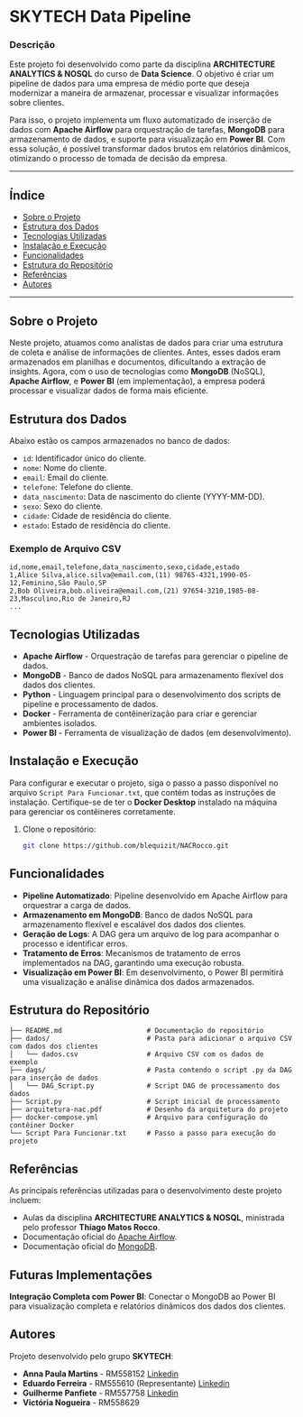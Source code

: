 # SKYTECH Data Pipeline

### Descrição
Este projeto foi desenvolvido como parte da disciplina **ARCHITECTURE ANALYTICS & NOSQL** do curso de **Data Science**. O objetivo é criar um pipeline de dados para uma empresa de médio porte que deseja modernizar a maneira de armazenar, processar e visualizar informações sobre clientes. 

Para isso, o projeto implementa um fluxo automatizado de inserção de dados com **Apache Airflow** para orquestração de tarefas, **MongoDB** para armazenamento de dados, e suporte para visualização em **Power BI**. Com essa solução, é possível transformar dados brutos em relatórios dinâmicos, otimizando o processo de tomada de decisão da empresa.

---

## Índice
- [Sobre o Projeto](#sobre-o-projeto)
- [Estrutura dos Dados](#estrutura-dos-dados)
- [Tecnologias Utilizadas](#tecnologias-utilizadas)
- [Instalação e Execução](#instalação-e-execução)
- [Funcionalidades](#funcionalidades)
- [Estrutura do Repositório](#estrutura-do-repositório)
- [Referências](#referências)
- [Autores](#autores)

---

## Sobre o Projeto
Neste projeto, atuamos como analistas de dados para criar uma estrutura de coleta e análise de informações de clientes. Antes, esses dados eram armazenados em planilhas e documentos, dificultando a extração de insights. Agora, com o uso de tecnologias como **MongoDB** (NoSQL), **Apache Airflow**, e **Power BI** (em implementação), a empresa poderá processar e visualizar dados de forma mais eficiente.

## Estrutura dos Dados
Abaixo estão os campos armazenados no banco de dados:
- `id`: Identificador único do cliente.
- `nome`: Nome do cliente.
- `email`: Email do cliente.
- `telefone`: Telefone do cliente.
- `data_nascimento`: Data de nascimento do cliente (YYYY-MM-DD).
- `sexo`: Sexo do cliente.
- `cidade`: Cidade de residência do cliente.
- `estado`: Estado de residência do cliente.

### Exemplo de Arquivo CSV
```csv
id,nome,email,telefone,data_nascimento,sexo,cidade,estado
1,Alice Silva,alice.silva@email.com,(11) 98765-4321,1990-05-12,Feminino,São Paulo,SP
2,Bob Oliveira,bob.oliveira@email.com,(21) 97654-3210,1985-08-23,Masculino,Rio de Janeiro,RJ
...
```

## Tecnologias Utilizadas
- **Apache Airflow** - Orquestração de tarefas para gerenciar o pipeline de dados.
- **MongoDB** - Banco de dados NoSQL para armazenamento flexível dos dados dos clientes.
- **Python** - Linguagem principal para o desenvolvimento dos scripts de pipeline e processamento de dados.
- **Docker** - Ferramenta de contêinerização para criar e gerenciar ambientes isolados.
- **Power BI** - Ferramenta de visualização de dados (em desenvolvimento).

## Instalação e Execução
Para configurar e executar o projeto, siga o passo a passo disponível no arquivo `Script Para Funcionar.txt`, que contém todas as instruções de instalação. Certifique-se de ter o **Docker Desktop** instalado na máquina para gerenciar os contêineres corretamente.

1. Clone o repositório:
   ```bash
   git clone https://github.com/blequizit/NACRocco.git

## Funcionalidades
- **Pipeline Automatizado**: Pipeline desenvolvido em Apache Airflow para orquestrar a carga de dados.
- **Armazenamento em MongoDB**: Banco de dados NoSQL para armazenamento flexível e escalável dos dados dos clientes.
- **Geração de Logs**: A DAG gera um arquivo de log para acompanhar o processo e identificar erros.
- **Tratamento de Erros**: Mecanismos de tratamento de erros implementados na DAG, garantindo uma execução robusta.
- **Visualização em Power BI**: Em desenvolvimento, o Power BI permitirá uma visualização e análise dinâmica dos dados armazenados.

## Estrutura do Repositório
```plaintext
├── README.md                     # Documentação do repositório
├── dados/                        # Pasta para adicionar o arquivo CSV com dados dos clientes
│   └── dados.csv                 # Arquivo CSV com os dados de exemplo
├── dags/                         # Pasta contendo o script .py da DAG para inserção de dados
│   └── DAG_Script.py             # Script DAG de processamento dos dados
├── Script.py                     # Script inicial de processamento
├── arquitetura-nac.pdf           # Desenho da arquitetura do projeto
├── docker-compose.yml            # Arquivo para configuração do contêiner Docker
└── Script Para Funcionar.txt     # Passo a passo para execução do projeto
```

## Referências
As principais referências utilizadas para o desenvolvimento deste projeto incluem:
- Aulas da disciplina **ARCHITECTURE ANALYTICS & NOSQL**, ministrada pelo professor **Thiago Matos Rocco**.
- Documentação oficial do [Apache Airflow](https://airflow.apache.org/).
- Documentação oficial do [MongoDB](https://www.mongodb.com/).

## Futuras Implementações
**Integração Completa com Power BI**: Conectar o MongoDB ao Power BI para visualização completa e relatórios dinâmicos dos dados dos clientes.

## Autores
Projeto desenvolvido pelo grupo **SKYTECH**:
- **Anna Paula Martins** - RM558152                 [Linkedin](https://www.linkedin.com/in/anna-paula-martins-aa9b4815b/)
- **Eduardo Ferreira** - RM555610 (Representante)   [Linkedin](https://www.linkedin.com/in/eduferreira447/)
- **Guilherme Panfiete** - RM557758                 [Linkedin](https://www.linkedin.com/in/guilherme-panfiete-ceccarelli-40055a277/)
- **Victória Nogueira** - RM558629
